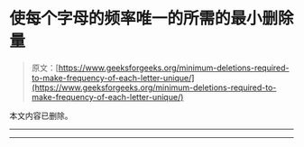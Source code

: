# 使每个字母的频率唯一的所需的最小删除量

> 原文：[https://www.geeksforgeeks.org/minimum-deletions-required-to-make-frequency-of-each-letter-unique/](https://www.geeksforgeeks.org/minimum-deletions-required-to-make-frequency-of-each-letter-unique/)

本文内容已删除。



* * *

* * *



